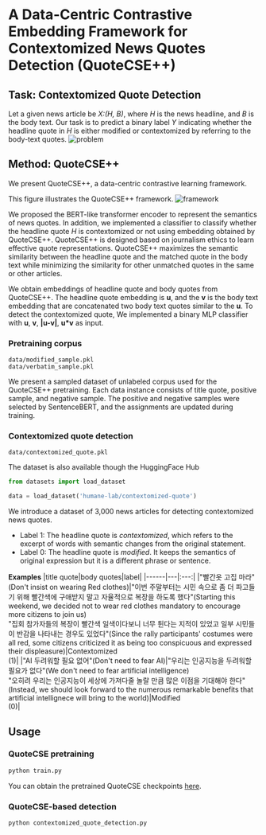 # A Data-Centric Contrastive Embedding Framework for Contextomized News Quotes Detection (QuoteCSE++)

## Task: Contextomized Quote Detection
Let a given news article be *X:(H, B)*, where *H* is the news headline, and *B* is the body text. Our task is to predict a binary label *Y* indicating whether the headline quote in *H* is either modified or contextomized by referring to the body-text quotes.
![problem](https://github.com/ssu-humane/data-centric-contextomized-quote-framework/assets/80903024/b4cba236-a9c4-4cea-b9e3-301093758caa)

## Method: QuoteCSE++

We present QuoteCSE++, a data-centric contrastive learning framework. 

This figure illustrates the QuoteCSE++ framework.
![framework](https://github.com/ssu-humane/data-centric-contextomized-quote-framework/assets/80903024/5ebb0300-469c-4758-89b3-4c134c082832)

We proposed the BERT-like transformer encoder to represent the semantics of news quotes. In addition, we implemented a classifier to classify whether the headline quote *H* is contextomized or not using embedding obtained by QuoteCSE++. 
QuoteCSE++ is designed based on journalism ethics to learn effective quote representations. QuoteCSE++ maximizes the semantic similarity between the headline quote and the matched quote in the body text while minimizing the similarity for other unmatched quotes in the same or other articles.

We obtain embeddings of headline quote and body quotes from QuoteCSE++. The headline quote embedding is **u**, and the **v** is the body text embedding that are concatenated two body text quotes similar to the **u**. To detect the contextomized quote, We implemented a binary MLP classifier with **u**, **v**, **|u-v|**, **u*v** as input.



### Pretraining corpus
```
data/modified_sample.pkl
data/verbatim_sample.pkl
```
We present a sampled dataset of unlabeled corpus used for the QuoteCSE++ pretraining. Each data instance consists of title quote, positive sample, and negative sample. The positive and negative samples were selected by SentenceBERT, and the assignments are updated during training.

### Contextomized quote detection
```
data/contextomized_quote.pkl
```

The dataset is also available though the HuggingFace Hub
```python
from datasets import load_dataset

data = load_dataset('humane-lab/contextomized-quote')
```
We introduce a dataset of 3,000 news articles for detecting contextomized news quotes.
- Label 1: The headline quote is *contextomized*, which refers to the excerpt of words with semantic changes from the original statement.
- Label 0: The headline quote is *modified*. It keeps the semantics of original expression but it is a different phrase or sentence.

**Examples**
|title quote|body quotes|label|
|------|---|:---:|
|"빨간옷 고집 마라"(Don't insist on wearing Red clothes)|"이번 주말부터는 시민 속으로 좀 더 파고들기 위해 빨간색에 구애받지 말고 자율적으로 복장을 하도록 했다"(Starting this weekend, we decided not to wear red clothes mandatory to encourage more citizens to join us) <br/> "집회 참가자들의 복장이 빨간색 일색이다보니 너무 튄다는 지적이 있었고 일부 시민들이 반감을 나타내는 경우도 있었다"(Since the rally participants' costumes were all red, some citizens criticized it as being too conspicuous and expressed their displeasure)|Contextomized <br/> (1)|
|"AI 두려워할 필요 없어"(Don't need to fear AI)|"우리는 인공지능을 두려워할 필요가 없다"(We don't need to fear artificial intelligence) <br/> "오히려 우리는 인공지능이 세상에 가져다줄 놀랄 만큼 많은 이점을 기대해야 한다"(Instead, we should look forward to the numerous remarkable benefits that artificial intellignece will bring to the world)|Modified <br/> (0)|


## Usage

### QuoteCSE pretraining
```python
python train.py 
```
You can obtain the pretrained QuoteCSE checkpoints [here](https://drive.google.com/drive/folders/1XL34nX27vYDiJUZyhHaWqlD8cno672mH?usp=sharing).

### QuoteCSE-based detection
```python
python contextomized_quote_detection.py 
```
